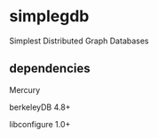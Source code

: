 # simplegdb
Simplest Distributed Graph Databases

## dependencies
Mercury

berkeleyDB 4.8+

libconfigure 1.0+
